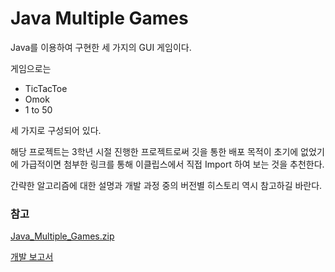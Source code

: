 # Java Multiple Games



Java를 이용하여 구현한 세 가지의 GUI 게임이다.

게임으로는

* TicTacToe
* Omok
* 1 to 50

세 가지로 구성되어 있다.

해당 프로젝트는 3학년 시절 진행한 프로젝트로써 깃을 통한 배포 목적이 초기에 없었기에 가급적이면 첨부한 링크를 통해 이클립스에서 직접 Import 하여 보는 것을 추천한다.

간략한 알고리즘에 대한 설명과 개발 과정 중의 버전별 히스토리 역시 참고하길 바란다.



### 참고

[Java_Multiple_Games.zip](https://drive.google.com/file/d/1-y9gguz6DMmbKXj6-kE4MT46UYw-ejXR/view?usp=sharing)

[개발 보고서](https://drive.google.com/file/d/11dNGwsfhrgIEWS2vrVytVMv74FUNq7II/view?usp=sharing)